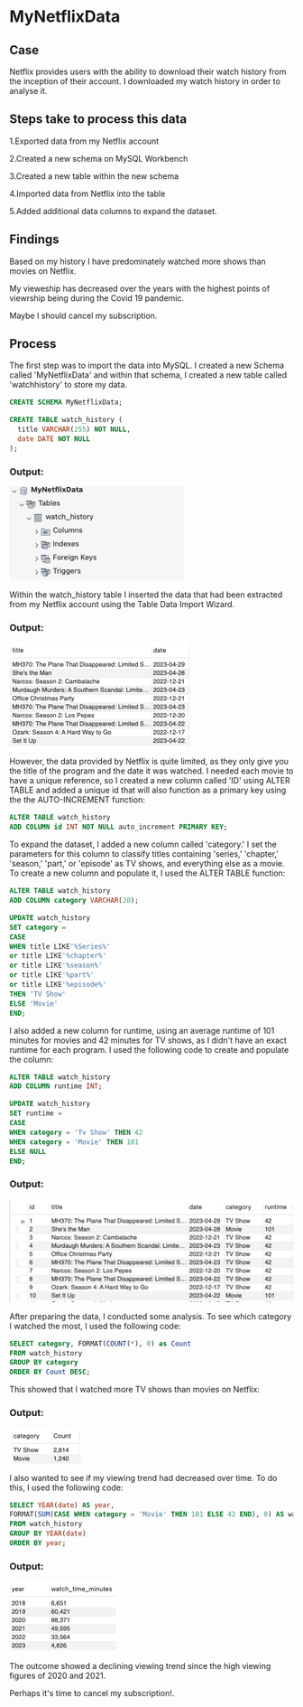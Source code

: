 # MyNetflixData

## Case
Netflix provides users with the ability to download their watch history from the inception of their account. I downloaded my watch history in order to analyse it.

## Steps take to process this data
1.Exported data from my Netflix account

2.Created a new schema on MySQL Workbench

3.Created a new table within the new schema

4.Imported data from Netflix into the table

5.Added additional data columns to expand the dataset. 

## Findings
Based on my history I have predominately watched more shows than movies on Netflix. 

My vieweship has decreased over the years with the highest points of viewrship being during the Covid 19 pandemic. 

Maybe I should cancel my subscription.

## Process

The first step was to import the data into MySQL. I created a new Schema called 'MyNetflixData' and within that schema, I created a new table called 'watchhistory' to store my data.

```sql
CREATE SCHEMA MyNetflixData;
```

```sql
CREATE TABLE watch_history (
  title VARCHAR(255) NOT NULL,
  date DATE NOT NULL
);
```

### Output:

![Schema and Table](https://github.com/ezrany/MyNetflixData/blob/main/MySQL%20Workbench%20Images/Screenshot%202023-05-08%20at%2011.28.31.png)

Within the watch_history table I inserted the data that had been extracted from my Netflix account using the Table Data Import Wizard.

### Output:

![Imported Data](https://github.com/ezrany/MyNetflixData/blob/main/MySQL%20Workbench%20Images/ImportedNetlixData.png)



However, the data provided by Netflix is quite limited, as they only give you the title of the program and the date it was watched. I needed each movie to have a unique reference, so I created a new column called 'ID' using ALTER TABLE and added a unique id that will also function as a primary key using the  the AUTO-INCREMENT function:

```sql
ALTER TABLE watch_history
ADD COLUMN id INT NOT NULL auto_increment PRIMARY KEY;
```

To expand the dataset, I added a new column called 'category.' I set the parameters for this column to classify titles containing 'series,' 'chapter,' 'season,' 'part,' or 'episode' as TV shows, and everything else as a movie. To create a new column and populate it, I used the ALTER TABLE function:

```sql
ALTER TABLE watch_history
ADD COLUMN category VARCHAR(20);
```

```sql
UPDATE watch_history
SET category =
CASE
WHEN title LIKE'%Series%'
or title LIKE'%chapter%'
or title LIKE'%season%'
or title LIKE'%part%'
or title LIKE'%episode%'
THEN 'TV Show'
ELSE 'Movie'
END;
```

I also added a new column for runtime, using an average runtime of 101 minutes for movies and 42 minutes for TV shows, as I didn't have an exact runtime for each program. I used the following code to create and populate the column:

```sql
ALTER TABLE watch_history
ADD COLUMN runtime INT;
```

```sql
UPDATE watch_history
SET runtime =
CASE
WHEN category = 'Tv Show' THEN 42
WHEN category = 'Movie' THEN 101
ELSE NULL
END;
```

### Output:

![Imported Data](https://github.com/ezrany/MyNetflixData/blob/main/MySQL%20Workbench%20Images/Additional%20Columns.png)

After preparing the data, I conducted some analysis. To see which category I watched the most, I used the following code:

```sql
SELECT category, FORMAT(COUNT(*), 0) as Count
FROM watch_history
GROUP BY category
ORDER BY Count DESC;
```

This showed that I watched more TV shows than movies on Netflix:
### Output:

![Imported Data](https://github.com/ezrany/MyNetflixData/blob/main/MySQL%20Workbench%20Images/WatchTimeByCategory.png)


I also wanted to see if my viewing trend had decreased over time. To do this, I used the following code:

```sql
SELECT YEAR(date) AS year,
FORMAT(SUM(CASE WHEN category = 'Movie' THEN 101 ELSE 42 END), 0) AS watch_time_minutes
FROM watch_history
GROUP BY YEAR(date)
ORDER BY year;
```
### Output:

![Imported Data](https://github.com/ezrany/MyNetflixData/blob/main/MySQL%20Workbench%20Images/WatchTimeByYear.png)

The outcome showed a declining viewing trend since the high viewing figures of 2020 and 2021. 


Perhaps it's time to cancel my subscription!.

